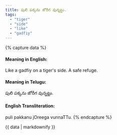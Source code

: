 ```yaml
---
title: పులి పక్కను జోరీగ వున్నట్టు.
tags:
  - "tiger"
  - "side"
  - "like"
  - "gadfiy"
---
```


{% capture data %}
#### Meaning in English:
Like a gadfiy on a tiger's side.
A safe refuge.

#### Meaning in Telugu:
పులి పక్కను జోరీగ వున్నట్టు.

#### English Transliteration:
puli pakkanu jOreega vunnaTTu.
{% endcapture %}

<div class="notice">{{ data | markdownify }}</div>

